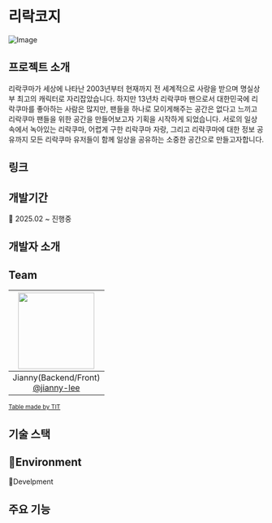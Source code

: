 # 리락코지
![Image](https://github.com/user-attachments/assets/b45f281c-2bb7-4023-b3f6-3c8503accb88)

## 프로젝트 소개
리락쿠마가 세상에 나타난 2003년부터 현재까지 전 세계적으로 사랑을 받으며 명실상부 최고의 캐릭터로 자리잡았습니다.
하지만 13년차 리락쿠마 팬으로서 대한민국에 리락쿠마를 좋아하는 사람은 많지만, 팬들을 하나로 모이게해주는 공간은 없다고 느끼고 리락쿠마 팬들을 위한 공간을 만들어보고자 기획을 시작하게 되었습니다.
서로의 일상 속에서 녹아있는 리락쿠마, 어렵게 구한 리락쿠마 자랑, 그리고 리락쿠마에 대한 정보 공유까지 모든 리락쿠마 유저들이 함께 일상을 공유하는 소중한 공간으로 만들고자합니다.

## 링크

## 개발기간
🐣 2025.02 ~ 진행중

## 개발자 소개
## Team
|<img src="https://avatars.githubusercontent.com/u/56791347?v=4" width="150" height="150"/>|
|:-:|
|Jianny(Backend/Front)<br/>[@jianny-lee](https://github.com/jianny-lee)|

<sub>[Table made by TIT](https://team-info-table.seondal.kr/)</sub>

## 기술 스택
  🐾Environment
  - 
  🐾Develpment
## 주요 기능
